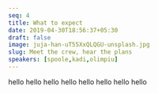 ```yaml
---
seq: 4
title: What to expect
date: 2019-04-30T18:56:37+05:30
draft: false
image: juja-han-uT55XxQLQGU-unsplash.jpg
slug: Meet the crew, hear the plans
speakers: [spoole,kadi,olimpiu]
---
```

hello hello hello hello hello hello hello hello